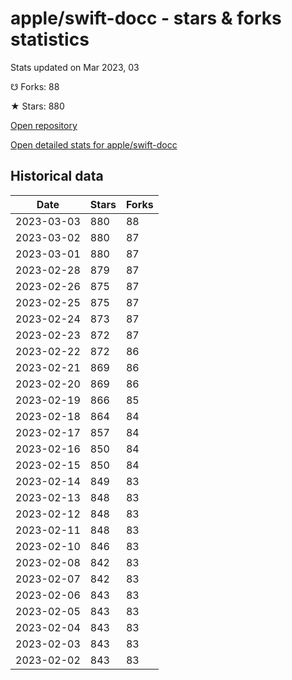 # apple/swift-docc - stars & forks statistics

Stats updated on Mar 2023, 03

☋ Forks: 88

★ Stars: 880

[Open repository](https://github.com/apple/swift-docc)

[Open detailed stats for apple/swift-docc](https://reviewgithub.com/rep/apple/swift-docc)

## Historical data
| Date | Stars | Forks |
|------|-------|-------|
| 2023-03-03 | 880 | 88 | 
| 2023-03-02 | 880 | 87 | 
| 2023-03-01 | 880 | 87 | 
| 2023-02-28 | 879 | 87 | 
| 2023-02-26 | 875 | 87 | 
| 2023-02-25 | 875 | 87 | 
| 2023-02-24 | 873 | 87 | 
| 2023-02-23 | 872 | 87 | 
| 2023-02-22 | 872 | 86 | 
| 2023-02-21 | 869 | 86 | 
| 2023-02-20 | 869 | 86 | 
| 2023-02-19 | 866 | 85 | 
| 2023-02-18 | 864 | 84 | 
| 2023-02-17 | 857 | 84 | 
| 2023-02-16 | 850 | 84 | 
| 2023-02-15 | 850 | 84 | 
| 2023-02-14 | 849 | 83 | 
| 2023-02-13 | 848 | 83 | 
| 2023-02-12 | 848 | 83 | 
| 2023-02-11 | 848 | 83 | 
| 2023-02-10 | 846 | 83 | 
| 2023-02-08 | 842 | 83 | 
| 2023-02-07 | 842 | 83 | 
| 2023-02-06 | 843 | 83 | 
| 2023-02-05 | 843 | 83 | 
| 2023-02-04 | 843 | 83 | 
| 2023-02-03 | 843 | 83 | 
| 2023-02-02 | 843 | 83 | 

